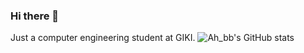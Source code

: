 ### Hi there 👋
Just a computer engineering student at GIKI.
![Ah_bb's GitHub stats](https://github-readme-stats.vercel.app/api?username=AhabbscienceStudioPak&show_icons=true&theme=dark)

<!--
**AhabbscienceStudioPak/AhabbscienceStudioPak** is a ✨ _special_ ✨ repository because its `README.md` (this file) appears on your GitHub profile.

Here are some ideas to get you started:

- 🔭 I’m currently working on ...
- 🌱 I’m currently learning ...
- 👯 I’m looking to collaborate on ...
- 🤔 I’m looking for help with ...
- 💬 Ask me about ...
- 📫 How to reach me: ...
- 😄 Pronouns: ...
- ⚡ Fun fact: ...
-->
